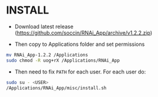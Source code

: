# INSTALL 

* Download latest release (https://github.com/soccin/RNAi_App/archive/v1.2.2.zip)

* Then copy to Applications folder and set permissions

```bash
mv RNAi_App-1.2.2 /Applications
sudo chmod -R uog+rX /Applications/RNAi_App
```

* Then need to fix `PATH` for each user. For each user do:

```bash
sudo su - <USER>
/Applications/RNAi_App/misc/install.sh
```

